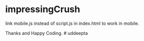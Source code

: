 # impressingCrush
link mobile.js instead of script.js in index.html to work in mobile.

Thanks and Happy Coding.
#   u d d e e p t a  
 